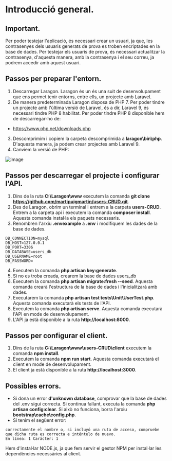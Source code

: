 # Introducció general.

## Important.

Per poder testejar l'aplicació, és necessari crear un usuari, ja que, les contrasenyes dels usuaris generats de prova es troben encriptades en la base de dades. Per testejar els usuaris de prova, és necessari actualitzar la contrasenya, d'aquesta manera, amb la contrasenya i el seu correu, ja podrem accedir amb aquest usuari.

## Passos per preparar l'entorn.

1. Descarregar Laragon. Laragon és un és una suit de desenvolupament que ens permet tenir entorns, entre ells, un projecte amb Laravel.
2. De manera predeterminada Laragon disposa de PHP 7. Per poder tindre un projecte amb l'última versió de Laravel, és a dir, Laravel 9, és necessari tindre PHP 8 habilitat. Per poder tindre PHP 8 disponible hem de descarregar-ho de:
- https://www.php.net/downloads.php
3. Descomprimim i copiem la carpeta descomprimida a **laragon\bin\php**. D'aquesta manera, ja podem crear projectes amb Laravel 9.
4. Canviem la versió de PHP:

![image](https://user-images.githubusercontent.com/104025496/182156736-32e1ca15-4ab4-4a96-8484-3f6c7036852d.png)

## Passos per descarregar el projecte i configurar l'API.

1. Dins de la ruta **C:\Laragon\www** executem la comanda **git clone https://github.com/martipuigmartin/users-CRUD.git**.
2. Des de Laragon, obrim un terminal i entrem a la carpeta **users-CRUD**. Entrem a la carpeta api i executem la comanda **composer install**. Aquesta comanda instal·la els paquets necessaris.
3. Renombren l'arxiu **.envexample** a **.env** i modifiquem les dades de la base de dades.
```
DB_CONNECTION=mysql
DB_HOST=127.0.0.1
DB_PORT=3306
DB_DATABASE=users_db
DB_USERNAME=root
DB_PASSWORD=
```
4. Executem la comanda **php artisan key:generate**.
5. Si no es troba creada, crearem la base de dades users_db
6. Executem la comanda **php artisan migrate:fresh --seed**. Aquesta comanda crearà l'estructura de la base de dades i l'inicialitzarà amb dades.
7. Executarem la comanda **php artisan test tests\Unit\UserTest.php**. Aquesta comanda executarà els tests de l'API.
8. Executem la comanda **php artisan serve**. Aquesta comanda executarà l'API en mode de desenvolupament.
9. L'API ja està disponible a la ruta **http://localhost:8000**.

## Passos per configurar el client.

1. Dins de la ruta **C:\Laragon\www\users-CRUD\client** executem la comanda **npm install**.
2. Executem la comanda **npm run start**. Aquesta comanda executarà el client en mode de desenvolupament.
3. El client ja està disponible a la ruta **http://localhost:3000**.

## Possibles errors.

* Si dona un error **d'unknown database**, comprovar que la base de dades del .env sigui correcta. Si continua fallant, executa la comanda **php artisan config:clear**. Si això no funciona, borra l'arxiu **bootstrap\cache\config.php**.
* Si tenim el següent error:
```El término 'npm' no se reconoce como nombre de un cmdlet, función, archivo de script o programa ejecutable. Compruebe si escribió 
correctamente el nombre o, si incluyó una ruta de acceso, compruebe que dicha ruta es correcta e inténtelo de nuevo.
En línea: 1 Carácter: 1
```
Hem d'instal·lar NODE.js, ja que fem servir el gestor NPM per instal·lar les dependències necessàries al client.

